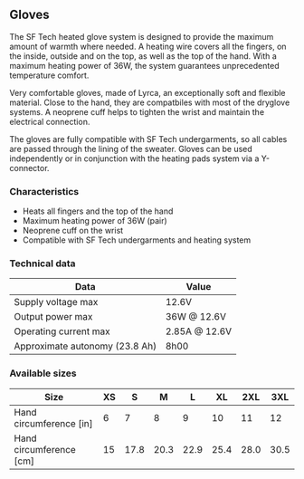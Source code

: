 ## Gloves

The SF Tech heated glove system is designed to provide the maximum amount of warmth where needed. A heating wire covers all the fingers, on the inside, outside and on the top, as well as the top of the hand. With a maximum heating power of 36W, the system guarantees unprecedented temperature comfort.

Very comfortable gloves, made of Lyrca, an exceptionally soft and flexible material. Close to the hand, they are compatbiles with most of the dryglove systems. A neoprene cuff helps to tighten the wrist and maintain the electrical connection.

The gloves are fully compatible with SF Tech undergarments, so all cables are passed through the lining of the sweater. Gloves can be used independently or in conjunction with the heating pads system via a Y-connector.

### Characteristics

- Heats all fingers and the top of the hand
- Maximum heating power of 36W (pair)
- Neoprene cuff on the wrist
- Compatible with SF Tech undergarments and  heating system

### Technical data

| Data                           | Value         |
| ------------------------------ | ------------- |
| Supply voltage max             | 12.6V         |
| Output power max               | 36W @ 12.6V   |
| Operating current max          | 2.85A @ 12.6V |
| Approximate autonomy (23.8 Ah) | 8h00          |

### Available sizes

| Size                    | XS   | S    | M    | L    | XL   | 2XL  | 3XL  |
| ----------------------- | ---- | ---- | ---- | ---- | ---- | ---- | ---- |
| Hand circumference [in] | 6    | 7    | 8    | 9    | 10   | 11   | 12   |
| Hand circumference [cm] | 15   | 17.8 | 20.3 | 22.9 | 25.4 | 28.0 | 30.5 |